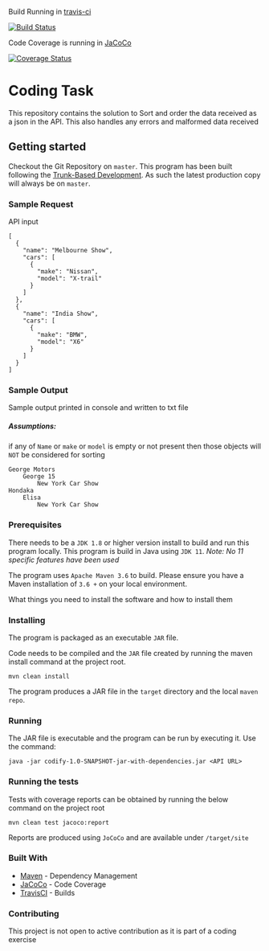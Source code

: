 Build Running in [travis-ci](https://travis-ci.com/singarams/codify)

[![Build Status](https://travis-ci.com/singarams/codify.svg?branch=master)](https://travis-ci.com/singarams/codify)

Code Coverage is running in [JaCoCo](https://coveralls.io/github/singarams/codify?branch=master)

[![Coverage Status](https://coveralls.io/repos/github/singarams/codify/badge.svg?branch=master)](https://coveralls.io/github/singarams/codify?branch=master)

# Coding Task

This repository contains the solution to Sort and order the data received as a json in the API. This also handles any errors and malformed data received

## Getting started

Checkout the Git Repository on `master`. This program has been built following the [Trunk-Based Development](https://trunkbaseddevelopment.com). As such the latest production copy will always be on `master`.

### Sample Request
API input
```$xslt
[
  {
    "name": "Melbourne Show",
    "cars": [
      {
        "make": "Nissan",
        "model": "X-trail"
      }
    ]
  },
  {
    "name": "India Show",
    "cars": [
      {
        "make": "BMW",
        "model": "X6"
      }
    ]
  }
]
```

### Sample Output
Sample output printed in console and written to txt file

##### Assumptions:
 if any of `Name` or `make` or `model` is empty or not present then those objects will `NOT` be considered for sorting
  
```$xslt
George Motors
    George 15
        New York Car Show
Hondaka
    Elisa
        New York Car Show
```

### Prerequisites

There needs to be a `JDK 1.8` or higher version install to build and run this program locally. This program is build in Java using `JDK 11`.
_Note: No 11 specific features have been used_

The program uses `Apache Maven 3.6` to build. Please ensure you have a Maven installation of `3.6 +` on your local environment.

What things you need to install the software and how to install them

### Installing

The program is packaged as an executable `JAR` file.

Code needs to be compiled and the `JAR` file created by running the maven install command at the project root.

```
mvn clean install
```

The program produces a JAR file in the `target` directory and the local `maven repo`.

### Running

The JAR file is executable and the program can be run by executing it. Use the command:

```$xslt
java -jar codify-1.0-SNAPSHOT-jar-with-dependencies.jar <API URL>
```

### Running the tests

Tests with coverage reports can be obtained by running the below command on the project root

```
mvn clean test jacoco:report
```

Reports are produced using `JoCoCo` and are available under `/target/site`


### Built With

* [Maven](https://maven.apache.org/) - Dependency Management
* [JaCoCo](https://www.jacoco.org) - Code Coverage
* [TravisCI](https://travis-ci.org/) - Builds

### Contributing

This project is not open to active contribution as it is part of a coding exercise